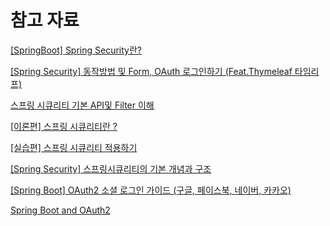 # 참고 자료

[[SpringBoot] Spring Security란?](https://mangkyu.tistory.com/76)

[[Spring Security] 동작방법 및 Form, OAuth 로그인하기 (Feat.Thymeleaf 타임리프)](https://lotuus.tistory.com/78)

[스프링 시큐리티 기본 API및 Filter 이해](https://catsbi.oopy.io/c0a4f395-24b2-44e5-8eeb-275d19e2a536)

[[이론편] 스프링 시큐리티란 ?](https://velog.io/@soyeon207/SpringBoot-%EC%8A%A4%ED%94%84%EB%A7%81-%EC%8B%9C%ED%81%90%EB%A6%AC%ED%8B%B0%EB%9E%80)

[[실습편] 스프링 시큐리티 적용하기](https://velog.io/@soyeon207/%EC%8B%A4%EC%8A%B5%ED%8E%B8-%EC%8A%A4%ED%94%84%EB%A7%81-%EC%8B%9C%ED%81%90%EB%A6%AC%ED%8B%B0-%EC%A0%81%EC%9A%A9%ED%95%98%EA%B8%B0)

[[Spring Security] 스프링시큐리티의 기본 개념과 구조](https://devuna.tistory.com/55)

[[Spring Boot] OAuth2 소셜 로그인 가이드 (구글, 페이스북, 네이버, 카카오)](https://deeplify.dev/back-end/spring/oauth2-social-login)

[Spring Boot and OAuth2](https://spring.io/guides/tutorials/spring-boot-oauth2/)